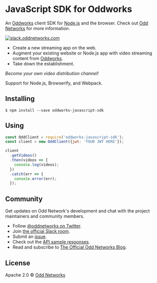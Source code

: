 # JavaScript SDK for Oddworks

An [Oddworks](https://github.com/oddnetworks/oddworks) client SDK for [Node.js](http://nodejs.org) and the browser. Check out [Odd Networks](https://www.oddnetworks.com/) for more information.

[![slack.oddnetworks.com](http://slack.oddnetworks.com/badge.svg)](http://slack.oddnetworks.com)

* Create a new streaming app on the web.
* Augment your existing website or Node.js app with video streaming content from [Oddworks](https://github.com/oddnetworks/oddworks).
* Take down the establishment.

_Become your own video distribution channel!_

Support for Node.js, Browserify, and Webpack.

## Installing

```
$ npm install --save oddworks-javascript-sdk
```

## Using

```js
const OddClient = require('oddworks-javascript-sdk');
const client = new OddClient({jwt: 'YOUR JWT HERE'});

client
  .getVideos()
  .then(videos => {
    console.log(videos);
  })
  .catch(err => {
    console.error(err);
  });
```

## Community

Get updates on Odd Network's development and chat with the project maintainers and community members.

* Follow [@oddnetworks on Twitter](https://twitter.com/OddNetworks).
* Join [the official Slack room](http://slack.oddnetworks.com/).
* Submit an [issue](https://github.com/oddnetworks/oddworks/issues).
* Check out the [API sample responses](https://www.oddnetworks.com/documentation/oddworks/).
* Read and subscribe to [The Official Odd Networks Blog](http://blog.oddnetworks.com/).

## License

Apache 2.0 © [Odd Networks](http://oddnetworks.com)
